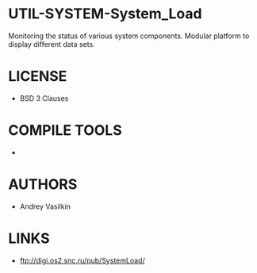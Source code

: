 # UTIL-SYSTEM-System_Load
Monitoring the status of various system components. Modular platform to display different data sets.

LICENSE
===============
* BSD 3 Clauses

COMPILE TOOLS
===============
* 
 
AUTHORS
===============
* Andrey Vasilkin

LINKS
===============
* ftp://digi.os2.snc.ru/pub/SystemLoad/


